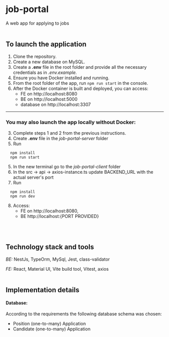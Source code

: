 # job-portal
A web app for applying to jobs
<br>
<br>

## To launch the application

1. Clone the repository.
2. Create a new database on MySQL.
3. Create a **.env** file in the root folder and provide all the necessary credentials as in *.env.example.*
4. Ensure you have Docker installed and running.
5. From the root folder of the app, run `npm run start` in the console.
6. After the Docker container is built and deployed, you can access:
    - FE on http://localhost:8080
    - BE on http://localhost:5000
    - database on http://localhost:3307

---

### You may also launch the app locally without Docker:

3. Complete steps 1 and 2 from the previous instructions.
4. Create __.env__ file in the *job-portal-server* folder
5. Run 
  ```
    npm install
    npm run start
```
5. In the new terminal go to the *job-portal-client* folder
5. In the src -> api -> axios-instance.ts update BACKEND_URL with the actual server's port
5. Run 
  ```
    npm install
    npm run dev
```
8. Access:
    - FE on http://localhost:8080,
    - BE http://localhost:{PORT PROVIDED}
<br>
<br>

## Technology stack and tools
*BE:* NestJs, TypeOrm, MySql, Jest, class-validator

*FE:* React, Material UI, Vite build tool, Vitest, axios
<br>
<br>

## Implementation details
#### Database:
According to the requirements the following database schema was chosen:
  - Position (one-to-many) Application
  - Candidate (one-to-many) Application
